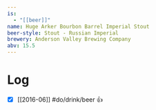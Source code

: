 ```yaml
---
is:
  - "[[beer]]"
name: Huge Arker Bourbon Barrel Imperial Stout
beer-style: Stout - Russian Imperial
brewery: Anderson Valley Brewing Company
abv: 15.5
---
```

# Log
- [x] [[2016-06]] #do/drink/beer 👍
